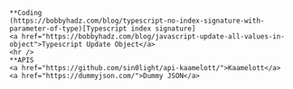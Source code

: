     **Coding
    (https://bobbyhadz.com/blog/typescript-no-index-signature-with-parameter-of-type)[Typescript index signature]
    <a href="https://bobbyhadz.com/blog/javascript-update-all-values-in-object">Typescript Update Object</a>
    <hr />
    **APIS
    <a href="https://github.com/sin0light/api-kaamelott/">Kaamelott</a>
    <a href="https://dummyjson.com/">Dummy JSON</a>
